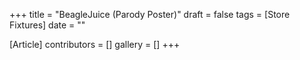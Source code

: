 +++
title = "BeagleJuice (Parody Poster)"
draft = false
tags = [Store Fixtures]
date = ""

[Article]
contributors = []
gallery = []
+++